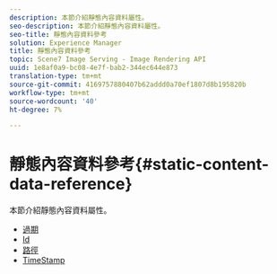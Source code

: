 ```yaml
---
description: 本節介紹靜態內容資料屬性。
seo-description: 本節介紹靜態內容資料屬性。
seo-title: 靜態內容資料參考
solution: Experience Manager
title: 靜態內容資料參考
topic: Scene7 Image Serving - Image Rendering API
uuid: 1e8af0a9-bc08-4e7f-bab2-344ec644e873
translation-type: tm+mt
source-git-commit: 4169757880407b62addd0a70ef1807d8b195820b
workflow-type: tm+mt
source-wordcount: '40'
ht-degree: 7%

---
```



# 靜態內容資料參考{#static-content-data-reference}

本節介紹靜態內容資料屬性。

* [過期](r-expiration-static.md)
* [Id](r-id-static.md)
* [路徑](r-path-static.md)
* [TimeStamp](r-timestamp-static.md)
